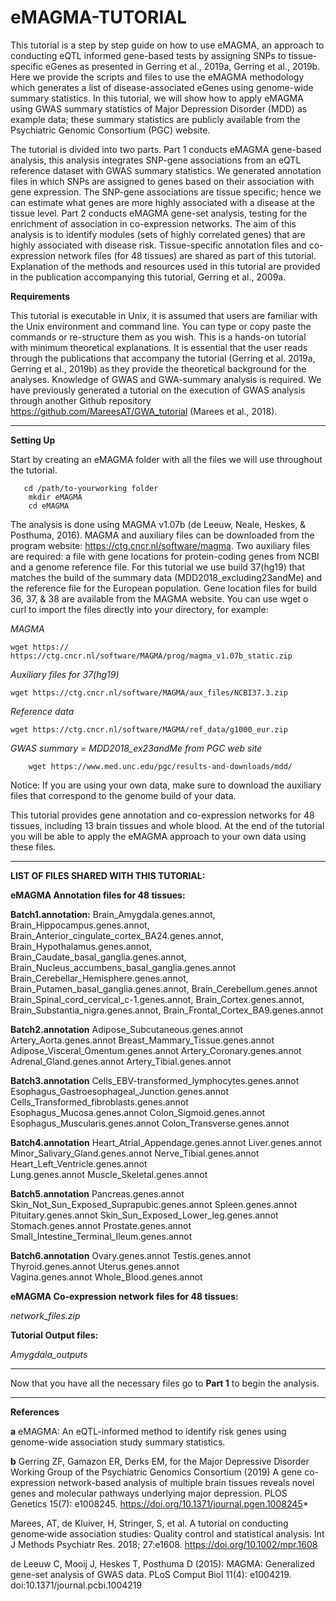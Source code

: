 # eMAGMA-TUTORIAL

This tutorial is a step by step guide on how to use eMAGMA, an approach to conducting eQTL informed gene-based tests by assigning SNPs to tissue-specific eGenes as presented in Gerring et al., 2019a, Gerring et al., 2019b. Here we provide the scripts and files to use the eMAGMA methodology which generates a list of disease-associated eGenes using genome-wide summary statistics. In this tutorial, we will show how to apply eMAGMA using GWAS summary statistics of Major Depression Disorder (MDD) as example data; these summary statistics are publicly available from the Psychiatric Genomic Consortium (PGC) website.

The tutorial is divided into two parts. Part 1 conducts eMAGMA gene-based analysis, this analysis integrates SNP-gene associations from an eQTL reference dataset with GWAS summary statistics. We generated annotation files in which SNPs are assigned to genes based on their association with gene expression.   The SNP-gene associations are tissue specific; hence we can estimate what genes are more highly associated with a disease at the tissue level. Part 2 conducts eMAGMA gene-set analysis, testing for the enrichment of association in co-expression networks. The aim of this analysis is to identify modules (sets of highly correlated genes) that are highly associated with disease risk. Tissue-specific annotation files and co-expression network files (for 48 tissues) are shared as part of this tutorial.   Explanation of the methods and resources used in this tutorial are provided in the publication accompanying this tutorial, Gerring et al., 2009a.


**Requirements** 

This tutorial is executable in Unix, it is assumed that users are familiar with the Unix environment and command line. You can type or copy paste the commands or re-structure them as you wish. This is a hands-on tutorial with minimum theoretical explanations. It is essential that the user reads through the publications that accompany the tutorial (Gerring et al. 2019a, Gerring et al., 2019b) as they provide the theoretical background for the analyses. Knowledge of GWAS and GWA-summary analysis is required. We have previously generated a tutorial on the execution of GWAS analysis through another Github  repository https://github.com/MareesAT/GWA_tutorial (Marees et al., 2018).

*************************************



**Setting Up**


Start by creating an eMAGMA folder with all the files we will use throughout the tutorial.
       
       cd /path/to-yourworking folder
        mkdir eMAGMA
        cd eMAGMA
        
The analysis is done using MAGMA v1.07b (de Leeuw, Neale, Heskes, & Posthuma, 2016). MAGMA and auxiliary files can be downloaded from the program website: https://ctg.cncr.nl/software/magma. Two auxiliary files are required: a file with gene locations for protein-coding genes from NCBI and a genome reference file. For this tutorial we use build 37(hg19) that matches the build of the summary data (MDD2018_excluding23andMe) and the reference file for the European population. Gene location files for build 36, 37, & 38 are available from the MAGMA website. You can use wget o curl to import the files directly into your directory, for example:



*MAGMA*
    
    wget https:// https://ctg.cncr.nl/software/MAGMA/prog/magma_v1.07b_static.zip

*Auxiliary files for 37(hg19)*
        
    wget https://ctg.cncr.nl/software/MAGMA/aux_files/NCBI37.3.zip

*Reference data*
    
    wget https://ctg.cncr.nl/software/MAGMA/ref_data/g1000_eur.zip

*GWAS summary = MDD2018_ex23andMe from PGC web site*
        
        wget https://www.med.unc.edu/pgc/results-and-downloads/mdd/
        
        

Notice: If you are using your own data, make sure to download the auxiliary files that correspond to the genome build of your data.

This tutorial provides gene annotation and co-expression networks for 48 tissues, including 13 brain tissues and whole blood. At the end of the tutorial you will be able to apply the eMAGMA approach to your own data using these files.



****************************************************
**LIST OF FILES SHARED WITH THIS TUTORIAL:**



**eMAGMA Annotation files for 48 tissues:**

 **Batch1.annotation:**
Brain_Amygdala.genes.annot, Brain_Hippocampus.genes.annot, Brain_Anterior_cingulate_cortex_BA24.genes.annot, Brain_Hypothalamus.genes.annot, Brain_Caudate_basal_ganglia.genes.annot, Brain_Nucleus_accumbens_basal_ganglia.genes.annot
Brain_Cerebellar_Hemisphere.genes.annot, Brain_Putamen_basal_ganglia.genes.annot, Brain_Cerebellum.genes.annot                     Brain_Spinal_cord_cervical_c-1.genes.annot, Brain_Cortex.genes.annot, Brain_Substantia_nigra.genes.annot, Brain_Frontal_Cortex_BA9.genes.annot

 **Batch2.annotation**
Adipose_Subcutaneous.genes.annot      Artery_Aorta.genes.annot     Breast_Mammary_Tissue.genes.annot
Adipose_Visceral_Omentum.genes.annot  Artery_Coronary.genes.annot
Adrenal_Gland.genes.annot             Artery_Tibial.genes.annot


 **Batch3.annotation**
Cells_EBV-transformed_lymphocytes.genes.annot  Esophagus_Gastroesophageal_Junction.genes.annot
Cells_Transformed_fibroblasts.genes.annot      Esophagus_Mucosa.genes.annot
Colon_Sigmoid.genes.annot                      Esophagus_Muscularis.genes.annot
Colon_Transverse.genes.annot


 **Batch4.annotation**
Heart_Atrial_Appendage.genes.annot  Liver.genes.annot          Minor_Salivary_Gland.genes.annot 
Nerve_Tibial.genes.annot            Heart_Left_Ventricle.genes.annot    
Lung.genes.annot                    Muscle_Skeletal.genes.annot 

 **Batch5.annotation**
Pancreas.genes.annot   Skin_Not_Sun_Exposed_Suprapubic.genes.annot  Spleen.genes.annot
Pituitary.genes.annot  Skin_Sun_Exposed_Lower_leg.genes.annot       Stomach.genes.annot
Prostate.genes.annot   Small_Intestine_Terminal_Ileum.genes.annot

 **Batch6.annotation**
Ovary.genes.annot  Testis.genes.annot  
Thyroid.genes.annot  Uterus.genes.annot  
Vagina.genes.annot  Whole_Blood.genes.annot

**eMAGMA Co-expression network files for 48 tissues:**

 *network_files.zip*

**Tutorial Output files:**

 *Amygdala_outputs*


*************************************

Now that you have all the necessary files go to **Part 1** to begin the analysis.




****************************************



**References**

**a** eMAGMA: An eQTL-informed method to identify risk genes using genome-wide association study summary statistics.

**b** Gerring ZF, Gamazon ER, Derks EM, for the Major Depressive Disorder Working Group of the Psychiatric Genomics Consortium (2019) A gene co-expression network-based analysis of multiple brain tissues reveals novel genes and molecular pathways underlying major depression. PLOS Genetics 15(7): e1008245. https://doi.org/10.1371/journal.pgen.1008245*

Marees, AT, de Kluiver, H, Stringer, S, et al. A tutorial on conducting genome‐wide association studies: Quality control and statistical analysis. Int J Methods Psychiatr Res. 2018; 27:e1608. https://doi.org/10.1002/mpr.1608

de Leeuw C, Mooij J, Heskes T, Posthuma D (2015): MAGMA: Generalized gene-set analysis of GWAS data. PLoS Comput Biol 11(4): e1004219. doi:10.1371/journal.pcbi.1004219 
